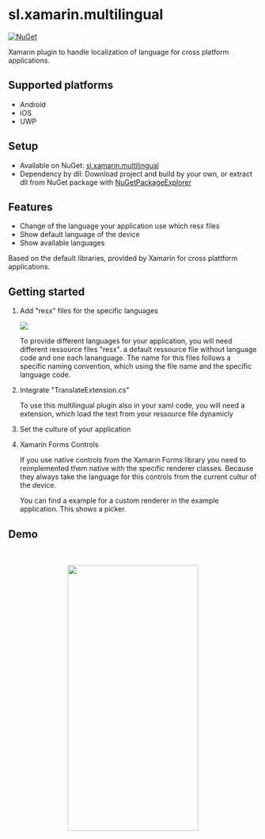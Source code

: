 # sl.xamarin.multilingual

[![NuGet](https://img.shields.io/nuget/v/sl.xamarin.multlingual.svg?label=NuGet)](https://www.nuget.org/packages/sl.xamarin.multlingual/)

Xamarin plugin to handle localization of language for cross platform applications.

## Supported platforms

- Android
- iOS
- UWP

## Setup

- Available on NuGet: [sl.xamarin.multilingual](https://www.nuget.org/packages/sl.xamarin.multlingual/)
- Dependency by dll: Download project and build by your own, or extract dll from NuGet package with [NuGetPackageExplorer](https://github.com/NuGetPackageExplorer/NuGetPackageExplorer)

## Features

- Change of the language your application use which resx files
- Show default language of the device
- Show available languages

Based on the default libraries, provided by Xamarin for cross plattform applications.

## Getting started

1. Add "resx" files for the specific languages

	![](https://github.com/ThunderSL/sl.xamarin.multilingual/resources/images/ResxFiles.png)

	To provide different languages for your application, you will need different ressource files "resx". a default ressource file without language code and one each lananguage. The name for this files follows a specific naming convention, which using the file name and the specific language code.

2. Integrate "TranslateExtension.cs"

	To use this multilingual plugin also in your xaml code, you will need a extension, which load the text from your ressource file dynamicly

3. Set the culture of your application

4. Xamarin Forms Controls

	If you use native controls from the Xamarin Forms library you need to reimplemented them native with the specific renderer classes. Because they always take the language for this controls from the current cultur of the device.

	You can find a example for a custom renderer in the example application. This shows a picker.

## Demo

<div style="margin: 50" align="center">
	<img style="text-align:center" src="https://github.com/ThunderSL/sl.xamarin.multilingual/blob/master/resources/gifs/android.gif?raw=true" width="264" height="536"/>
</div>
